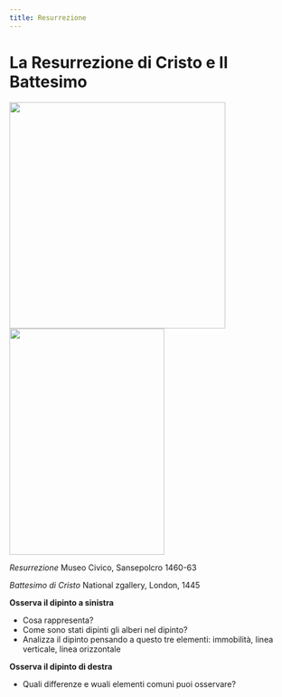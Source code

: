 ```yaml
---
title: Resurrezione
---
```

# La Resurrezione di Cristo e Il Battesimo

<img src="https://upload.wikimedia.org/wikipedia/commons/4/4f/Resurrezione_Piero_della_Francesca_post_restauro.jpg" 
width="382" height="400"> <img src="https://encrypted-tbn0.gstatic.com/images?q=tbn%3AANd9GcTtnreAuBTG52Dq0X7RhTze6yRu8DWJpmDIC5c5_J1yovb6BZgQ&usqp=CAU" 
width="274" height="400">    

*Resurrezione*
Museo Civico, Sansepolcro 1460-63

*Battesimo di Cristo*
National zgallery, London, 1445


**Osserva il dipinto a sinistra**
- Cosa rappresenta?
- Come sono stati dipinti gli alberi nel dipinto?
- Analizza il dipinto pensando a questo tre elementi: immobilità, linea verticale, linea orizzontale

**Osserva il dipinto di destra**
- Quali differenze e wuali elementi comuni puoi osservare?

